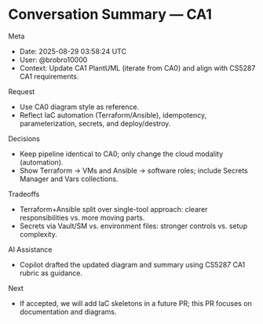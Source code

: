 # Conversation Summary — CA1

Meta
- Date: 2025-08-29 03:58:24 UTC
- User: @brobro10000
- Context: Update CA1 PlantUML (iterate from CA0) and align with CS5287 CA1 requirements.

Request
- Use CA0 diagram style as reference.
- Reflect IaC automation (Terraform/Ansible), idempotency, parameterization, secrets, and deploy/destroy.

Decisions
- Keep pipeline identical to CA0; only change the cloud modality (automation).
- Show Terraform → VMs and Ansible → software roles; include Secrets Manager and Vars collections.

Tradeoffs
- Terraform+Ansible split over single-tool approach: clearer responsibilities vs. more moving parts.
- Secrets via Vault/SM vs. environment files: stronger controls vs. setup complexity.

AI Assistance
- Copilot drafted the updated diagram and summary using CS5287 CA1 rubric as guidance.

Next
- If accepted, we will add IaC skeletons in a future PR; this PR focuses on documentation and diagrams.